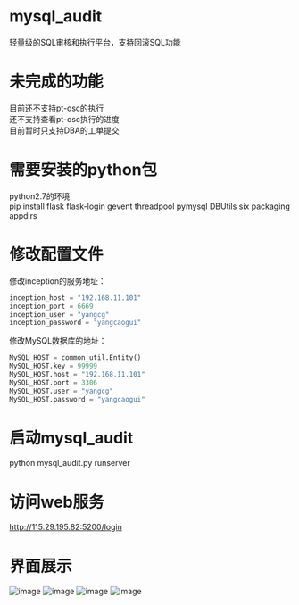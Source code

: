 # mysql_audit
轻量级的SQL审核和执行平台，支持回滚SQL功能</br>

# 未完成的功能
目前还不支持pt-osc的执行</br>
还不支持查看pt-osc执行的进度</br>
目前暂时只支持DBA的工单提交</br>

# 需要安装的python包
python2.7的环境</br>
pip install flask flask-login gevent threadpool pymysql DBUtils six packaging appdirs</br>

# 修改配置文件
修改inception的服务地址：</br>
```python
inception_host = "192.168.11.101"
inception_port = 6669
inception_user = "yangcg"
inception_password = "yangcaogui"
```

修改MySQL数据库的地址：</br>
```python
MySQL_HOST = common_util.Entity()
MySQL_HOST.key = 99999
MySQL_HOST.host = "192.168.11.101"
MySQL_HOST.port = 3306
MySQL_HOST.user = "yangcg"
MySQL_HOST.password = "yangcaogui"
```

# 启动mysql_audit
python mysql_audit.py runserver</br>

# 访问web服务
http://115.29.195.82:5200/login</br>

# 界面展示
![image](https://github.com/ycg/mysql_audit/blob/master/static/img/1.png)
![image](https://github.com/ycg/mysql_audit/blob/master/static/img/2.png)
![image](https://github.com/ycg/mysql_audit/blob/master/static/img/3.png)
![image](https://github.com/ycg/mysql_audit/blob/master/static/img/4.png)

